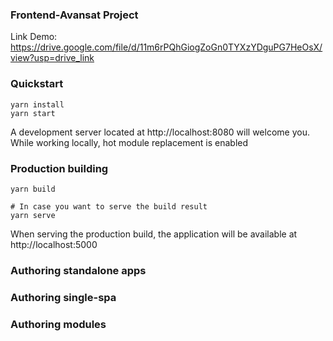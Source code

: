 ### Frontend-Avansat Project ###

Link Demo: https://drive.google.com/file/d/11m6rPQhGiogZoGn0TYXzYDguPG7HeOsX/view?usp=drive_link

### Quickstart

```
yarn install
yarn start
```

A development server located at http://localhost:8080 will welcome you.
While working locally, hot module replacement is enabled

### Production building

```
yarn build

# In case you want to serve the build result
yarn serve
```

When serving the production build, the application will be available at http://localhost:5000

### Authoring standalone apps

### Authoring single-spa

### Authoring modules
